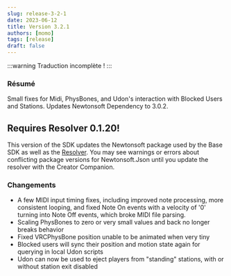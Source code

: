 ```yaml
---
slug: release-3-2-1
date: 2023-06-12
title: Version 3.2.1
authors: [momo]
tags: [release]
draft: false
---
```


:::warning Traduction incomplète !
:::

### Résumé

Small fixes for Midi, PhysBones, and Udon's interaction with Blocked Users and Stations. Updates Newtonsoft Dependency to 3.0.2.

## Requires Resolver 0.1.20!

This version of the SDK updates the Newtonsoft package used by the Base SDK as well as the [Resolver](https://vcc.docs.vrchat.com/vpm/resolver/). You may see warnings or errors about conflicting package versions for Newtonsoft.Json until you update the resolver with the Creator Companion.

<!--truncate-->

### Changements
* A few MIDI input timing fixes, including improved note processing, more consistent looping, and fixed Note On events with a velocity of '0' turning into Note Off events, which broke MIDI file parsing.
* Scaling PhysBones to zero or very small values and back no longer breaks behavior
* Fixed VRCPhysBone position unable to be animated when very tiny
* Blocked users will sync their position and motion state again for querying in local Udon scripts
* Udon can now be used to eject players from "standing" stations, with or without station exit disabled